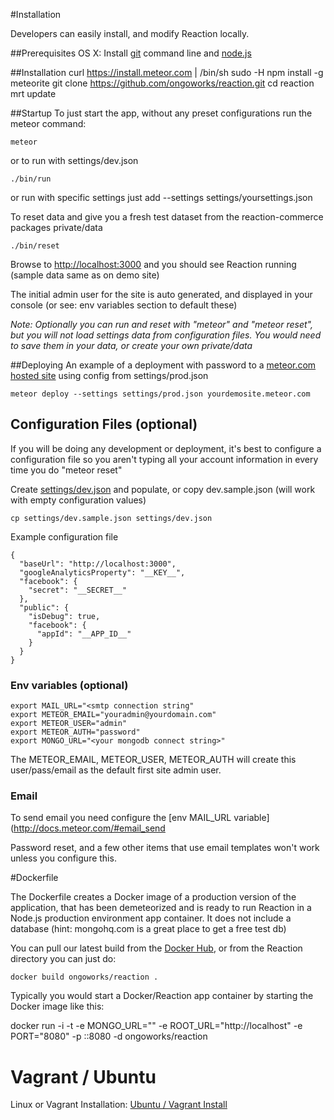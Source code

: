 #Installation

Developers can easily install, and modify Reaction locally.

##Prerequisites
OS X: Install [git](https://github.com/blog/1510-installing-git-from-github-for-mac) command line and [node.js](http://nodejs.org/)

##Installation
    curl https://install.meteor.com | /bin/sh
    sudo -H npm install -g meteorite
    git clone https://github.com/ongoworks/reaction.git
    cd reaction
    mrt update
	

##Startup
To just start the app, without any preset configurations run the meteor command:

	meteor

or to run with settings/dev.json
	
	./bin/run

or run with specific settings just add --settings settings/yoursettings.json

To reset data and give you a fresh test dataset from the reaction-commerce packages private/data

	./bin/reset
	

Browse to [http://localhost:3000](http://localhost:3000) and you should see Reaction running (sample data same as on demo site)

The initial admin user for the site is auto generated, and displayed in your console (or see: env variables section to default these)

*Note: Optionally you can run and reset with "meteor" and "meteor reset", but you will not load settings data from configuration files. You would need to save them in your data, or create your own private/data*

##Deploying
An example of a deployment with password to a [meteor.com hosted site](http://docs.meteor.com/#deploying) using config from settings/prod.json

	meteor deploy --settings settings/prod.json yourdemosite.meteor.com

## Configuration Files (optional)
If you will be doing any development or deployment, it's best to configure a configuration file so you aren't typing all your account information in every time you do "meteor reset"

Create [settings/dev.json](https://github.com/ongoworks/reaction/blob/master/settings/dev.sample.json) and populate, or copy dev.sample.json (will work with empty configuration values)

	cp settings/dev.sample.json settings/dev.json

Example configuration file

	{
	  "baseUrl": "http://localhost:3000",
	  "googleAnalyticsProperty": "__KEY__",
	  "facebook": {
	    "secret": "__SECRET__"
	  },
	  "public": {
	    "isDebug": true,
	    "facebook": {
	      "appId": "__APP_ID__"
	    }
	  }
	}

### Env variables (optional)

	export MAIL_URL="<smtp connection string"
	export METEOR_EMAIL="youradmin@yourdomain.com" 
	export METEOR_USER="admin"
	export METEOR_AUTH="password"
	export MONGO_URL="<your mongodb connect string>"

The METEOR_EMAIL, METEOR_USER, METEOR_AUTH will create this user/pass/email as the default first site admin user.

### Email 
To send email you need configure the [env MAIL_URL variable](http://docs.meteor.com/#email_send

Password reset, and a few other items that use email templates won't work unless you configure this.


#Dockerfile

The Dockerfile creates a Docker image of a production version of the application, that has been demeteorized and is ready to run Reaction in a Node.js production environment app container. It does not include a database (hint: mongohq.com is a great place to get a free test db)

You can pull our latest build from the [Docker Hub](https://registry.hub.docker.com/u/ongoworks/reaction/),  or from the Reaction directory you can just do:

	docker build ongoworks/reaction .


Typically you would start a Docker/Reaction app container by starting the Docker image like this:

docker run -i -t -e MONGO_URL="<your mongodb url>" -e ROOT_URL="http://localhost" -e PORT="8080" -p ::8080 -d ongoworks/reaction

# Vagrant / Ubuntu

Linux or Vagrant Installation: [Ubuntu / Vagrant Install](https://github.com/ongoworks/reaction-core/blob/master/doc/vagrant.md)